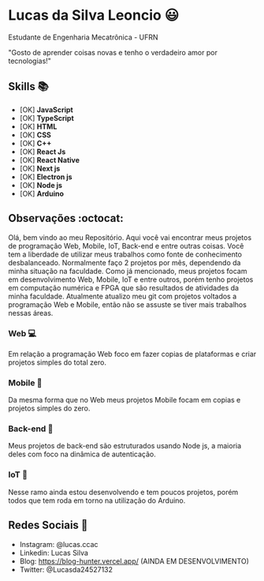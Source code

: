 # Lucas da Silva Leoncio :smiley:

Estudante de Engenharia Mecatrônica - UFRN

"Gosto de aprender coisas novas e tenho o verdadeiro amor por tecnologias!"

## Skills :books:

* [OK] **JavaScript**
* [OK] **TypeScript**
* [OK] **HTML**
* [OK] **CSS**
* [OK] **C++**
* [OK] **React Js**
* [OK] **React Native**
* [OK] **Next js**
* [OK] **Electron js**
* [OK] **Node js**
* [OK] **Arduino**

## Observações :octocat:

Olá, bem vindo ao meu Repositório.
Aqui você vai encontrar meus projetos de programação Web, Mobile, IoT, Back-end e entre outras coisas.
Você tem a liberdade de utilizar meus trabalhos como fonte de conhecimento desbalanceado.
Normalmente faço 2 projetos por mês, dependendo da minha situação na faculdade.
Como já mencionado, meus projetos focam em desenvolvimento Web, Mobile, IoT e entre outros, porém tenho projetos em computação numérica e FPGA que são resultados de atividades da minha faculdade.
Atualmente atualizo meu git com projetos voltados a programação Web e Mobile, então não se assuste se tiver mais trabalhos nessas áreas.

### Web :computer:
Em relação a programação Web foco em fazer copias de plataformas e criar projetos simples do total zero.

### Mobile :iphone:
Da mesma forma que no Web meus projetos Mobile focam em copias e projetos simples do zero.

### Back-end :floppy_disk:
Meus projetos de back-end são estruturados usando Node js, a maioria deles com foco na dinâmica de autenticação.

### IoT :space_invader:
Nesse ramo ainda estou desenvolvendo e tem poucos projetos, porém todos que tem roda em torno na utilização do Arduino.

## Redes Sociais :iphone:

* Instagram: @lucas.ccac
* Linkedin: Lucas Silva
* Blog: https://blog-hunter.vercel.app/ (AINDA EM DESENVOLVIMENTO)
* Twitter: @Lucasda24527132
